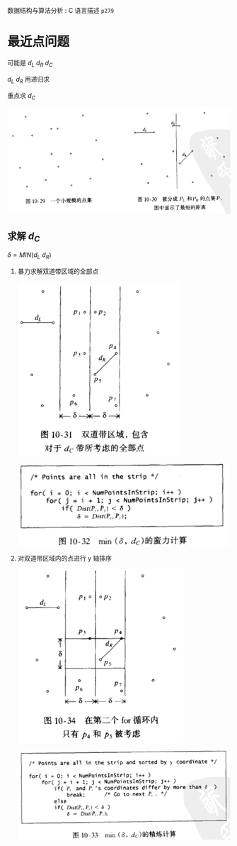 数据结构与算法分析 : C 语言描述 `p279`

# 最近点问题

可能是 $d_L\ d_R\ d_C$

$d_L\ d_R$ 用递归求

重点求 $d_C$

![](image/2022-04-03-15-23-52.png)

## 求解 $d_C$

$\delta=MIN(d_L\ d_R)$

1. 暴力求解双道带区域的全部点

    ![](image/2022-04-03-15-26-53.png)

    ![](image/2022-04-03-15-29-15.png)

2. 对双道带区域内的点进行 y 轴排序

    ![](image/2022-04-03-15-30-09.png)

    ![](image/2022-04-03-15-30-23.png)
